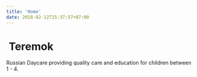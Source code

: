 ```yaml
---
title: 'Home'
date: 2018-02-12T15:37:57+07:00
---
```



# &nbsp;Teremok

Russian Daycare providing quality care and education for children between 1 - 4.